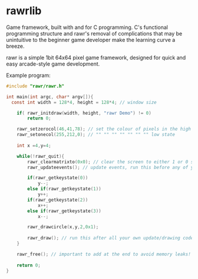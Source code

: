 ﻿# rawrlib

Game framework, built with and for C programming. C's functional programming structure and rawr's removal of complications that may be unintuitive to the beginner game developer make the learning curve a breeze.

rawr is a simple 1bit 64x64 pixel game framework, designed for quick and easy arcade-style game development.

Example program:
```c
#include "rawr/rawr.h"

int main(int argc, char* argv[]){
  const int width = 128*4, height = 128*4; // window size

    if( rawr_initdraw(width, height, "rawr Demo") != 0)
        return 0;

    rawr_setzerocol(46,41,78); // set the colour of pixels in the high state
    rawr_setonecol(255,212,0); // "" "" "" "" "" "" "" low state
    
    int x =4,y=4;

    while(!rawr_quit){
        rawr_clearmatrixto(0x0); // clear the screen to either 1 or 0 state. can use ints to represent 1 or 0 too, not just hexadecimal
        rawr_updateevents(); // update events, run this before any of your own update code

        if(rawr_getkeystate(0))
            y--;
        else if(rawr_getkeystate(1))
            y++;
        if(rawr_getkeystate(2))
            x++;
        else if(rawr_getkeystate(3))
            x--;

        rawr_drawcircle(x,y,2,0x1);
        
        rawr_draw(); // run this after all your own update/drawing code
    }

    rawr_free(); // important to add at the end to avoid memory leaks!
    
    return 0;
}
```
